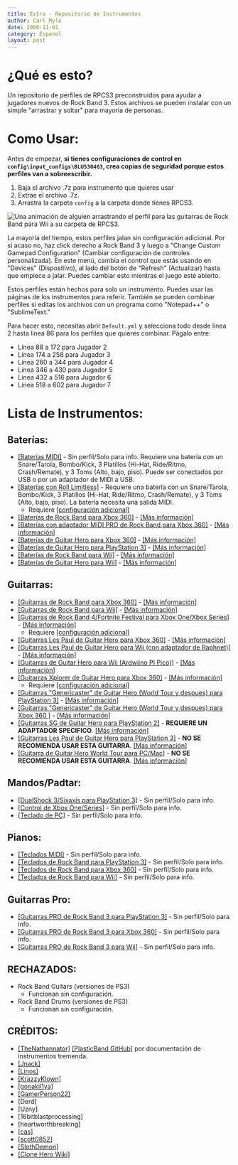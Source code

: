 ```yaml
---
title: Extra - Repositorio de Instrumentos
author: Carl Mylo
date: 2000-11-01
category: Espanol
layout: post
---
```


# ¿Qué es esto?

Un repositorio de perfiles de RPCS3 preconstruidos para ayudar a jugadores nuevos de Rock Band 3. Estos archivos se pueden instalar con un simple "arrastrar y soltar" para mayoría de personas.

# Como Usar:
Antes de empezar, **si tienes configuraciones de control en `config\input_configs\BLUS30463`, crea copias de seguridad porque estos perfiles van a sobreescribir.**

1. Baja el archivo .7z para instrumento que quieres usar
2. Extrae el archivo .7z.
3. Arrastra la carpeta `config` a la carpeta donde tienes RPCS3.

![Una animación de alguien arrastrando el perfil para las guitarras de Rock Band para Wii a su carpeta de RPCS3.](https://carlmylo.github.io/docu-rpcs3/images/xtra/instrepoinstall.gif "Instalando un perfil del Repo de Instrumentos")

La mayoría del tiempo, estos perfiles jalan sin configuración adicional. Por si acaso no, haz click derecho a Rock Band 3 y luego a "Change Custom Gamepad Configuration" (Cambiar configuración de controles personalizada). En este menú, cambia el control que estás usando en "Devices" (Dispositivo), al lado del botón de "Refresh" (Actualizar) hasta que empiece a jalar. Puedes cambiar esto mientras el juego esté abierto.

Estos perfiles están hechos para solo un instrumento. Puedes usar las páginas de los instrumentos para referir. También se pueden combinar perfiles si editas los archivos con un programa como "Notepad++" o "SublimeText."

Para hacer esto, necesitas abrir `Default.yml` y selecciona todo desde línea 2 hasta línea 86 para los perfiles que quieres combinar.
Págalo entre:
* Línea 88 a 172 para Jugador 2
* Línea 174 a 258 para Jugador 3
* Línea 260 a 344 para Jugador 4
* Línea 346 a 430 para Jugador 5
* Línea 432 a 516 para Jugador 6
* Línea 518 a 602 para Jugador 7

# Lista de Instrumentos:

## Baterías:
* [[Baterías MIDI]](https://rb3pc.milohax.org/instrumentos/misc/mididrums) - Sin perfil/Solo para info. Requiere una batería con un Snare/Tarola, Bombo/Kick, 3 Platillos (Hi-Hat, Ride/Ritmo, Crash/Remate), y 3 Toms (Alto, bajo, piso). Puede ser conectados por USB o por un adaptador de MIDI a USB.
* [[Baterías con Roll Limitless]](https://github.com/hmxmilohax/rb3-pc/raw/main/instrument-repo/Roll%20Limitless%20Drums.7z) - Requiere una batería con un Snare/Tarola, Bombo/Kick, 3 Platillos (Hi-Hat, Ride/Ritmo, Crash/Remate), y 3 Toms (Alto, bajo, piso). La batería necesita una salida MIDI.
	* Requiere [[configuración adicional]](https://rb3pc.milohax.org/instrumentos/misc/rolllimitless)
* [[Baterías de Rock Band para Xbox 360]](https://github.com/hmxmilohax/rb3-pc/raw/main/instrument-repo/Xbox%20360%20Rock%20Band%20Drums.7z) - [[Más información]](https://rb3pc.milohax.org/instrumentos/xbox/rbdrms)
* [[Baterías con adaptador MIDI PRO de Rock Band para Xbox 360]](https://github.com/hmxmilohax/rb3-pc/raw/main/instrument-repo/Xbox%20360%20MIDI%20Pro%20Adapter%20Drums.7z) - [[Más información]](https://rb3pc.milohax.org/instrumentos/xbox/mpa)
* [[Baterías de Guitar Hero para Xbox 360]](https://github.com/hmxmilohax/rb3-pc/raw/main/instrument-repo/Xbox%20360%20Guitar%20Hero%20Drums.7z) - [[Más información]](https://rb3pc.milohax.org/instrumentos/xbox/ghdrms)
* [[Baterías de Guitar Hero para PlayStation 3]](https://github.com/hmxmilohax/rb3-pc/raw/main/instrument-repo/PS3%20Guitar%20Hero%20Drums.7z) - [[Más información]](https://rb3pc.milohax.org/instrumentos/ps3/ghdrms)
* [[Baterías de Rock Band para Wii]](https://github.com/hmxmilohax/rb3-pc/raw/main/instrument-repo/Wii%20Rock%20Band%20Drums.7z) - [[Más información]](https://rb3pc.milohax.org/instrumentos/wii/rbdrms)
* [[Baterías de Guitar Hero para Wii]](https://github.com/hmxmilohax/rb3-pc/raw/main/instrument-repo/Wii%20Guitar%20Hero%20Drums.7z) - [[Más información]](https://rb3pc.milohax.org/instrumentos/wii/ghdrms)

## Guitarras:
* [[Guitarras de Rock Band para Xbox 360]](https://github.com/hmxmilohax/rb3-pc/raw/main/instrument-repo/Xbox%20360%20Rock%20Band%20Guitar.7z) - [[Más información]](https://rb3pc.milohax.org/instrumentos/xbox/rbgtrs)
* [[Guitarras de Rock Band para Wii]](https://github.com/hmxmilohax/rb3-pc/raw/main/instrument-repo/Wii%20Rock%20Band%20Guitars.7z) - [[Más información]](https://rb3pc.milohax.org/instrumentos/wii/rbgtrs)
* [[Guitarras de Rock Band 4/Fortnite Festival para Xbox One/Xbox Series]](https://github.com/hmxmilohax/rb3-pc/raw/main/instrument-repo/Xbox%20One%20Rock%20Band%20Guitar.7z) - [[Más información]](https://rb3pc.milohax.org/instrumentos/xbox/rb4gtrs)
	* Requiere [[configuración adicional]](https://rb3pc.milohax.org/instrumentos/xbox/rb4gtrs)
* [[Guitarras Les Paul de Guitar Hero para Xbox 360]](https://github.com/hmxmilohax/rb3-pc/blob/main/instrument-repo/Xbox%20360%20Guitar%20Hero%20Les%20Paul.7z) - [[Más información]](https://rb3pc.milohax.org/instrumentos/xbox/ghlp)
* [[Guitarras Les Paul de Guitar Hero para Wii (con adaptador de Raphnet)]](https://github.com/hmxmilohax/rb3-pc/raw/main/instrument-repo/Wii%20Guitar%20Hero%20Les%20Paul%20%5BRaphnet%5D.7z) - [[Más información]](https://rb3pc.milohax.org/instrumentos/wii/raphlp)
* [[Guitarras de Guitar Hero para Wii (Ardwiino PI Pico)]](https://github.com/hmxmilohax/rb3-pc/raw/main/instrument-repo/Wii%20Guitar%20Hero%20Les%20Paul%20%5BPi%20Pico%5D.7z) - [[Más información]](https://rb3pc.milohax.org/instrumentos/misc/picolp)
* [[Guitarras Xplorer de Guitar Hero para Xbox 360]](https://github.com/hmxmilohax/rb3-pc/raw/main/instrument-repo/Xbox%20360%20Guitar%20Hero%20Xplorer.7z) - [[Más información]](https://rb3pc.milohax.org/instrumentos/xbox/xplorer)
	* Requiere [[configuración adicional]](https://rb3pc.milohax.org/instrumentos/xbox/xplorer)
* [[Guitarras "Genericaster" de Guitar Hero (World Tour y despues) para PlayStation 3]](https://github.com/hmxmilohax/rb3-pc/raw/main/instrument-repo/PS3%20Guitar%20Hero%20Genericaster.7z) - [[Más información]](https://rb3pc.milohax.org/instrumentos/ps3/ghwttar)
* [[Guitarras "Genericaster" de Guitar Hero (World Tour y despues) para Xbox 360 ]](https://github.com/hmxmilohax/rb3-pc/raw/main/instrument-repo/Xbox%20360%20Guitar%20Hero%20Genericaster%20Guitar.7z) - [[Más información]](https://rb3pc.milohax.org/instrumentos/xbox/ghwttar)
* [[Guitarras SG de Guitar Hero para PlayStation 2]](https://github.com/hmxmilohax/rb3-pc/raw/main/instrument-repo/PS2%20Guitar%20Hero%20SG%20Guitar.7z) - **REQUIERE UN ADAPTADOR SPECIFICO**. [[Más información]](https://rb3pc.milohax.org/instrumentos/misc/ps2sg)
* [[Guitarras Les Paul de Guitar Hero para PlayStation 3]](https://github.com/hmxmilohax/rb3-pc/raw/main/instrument-repo/PS3%20Guitar%20Hero%20Les%20Paul%20Guitar.7z) - **NO SE RECOMIENDA USAR ESTA GUITARRA**. [[Más información]](https://rb3pc.milohax.org/instrumentos/ps3/ghlp)
* [[Guitarra de Guitar Hero World Tour para PC/Mac]](https://github.com/hmxmilohax/rb3-pc/raw/main/instrument-repo/PC-Mac%20Guitar%20Hero%20World%20Tour%20Genericaster.7z) - **NO SE RECOMIENDA USAR ESTA GUITARRA**. [[Más información]](https://rb3pc.milohax.org/instrumentos/misc/pcghwt)

## Mandos/Padtar:
* [[DualShock 3/Sixaxis para PlayStation 3]](https://rb3pc.milohax.org/instrumentos/ps3/ds3) - Sin perfil/Solo para info.
* [[Control de Xbox One/Series]](https://rb3pc.milohax.org/instrumentos/xbox/xb1pad) - Sin perfil/Solo para info.
* [[Teclado de PC]](https://rb3pc.milohax.org/instrumentos/misc/pckeyboard) - Sin perfil/Solo para info.

## Pianos:
* [[Teclados MIDI]](https://rb3pc.milohax.org/instrumentos/misc/midikeys) - Sin perfil/Solo para info.
* [[Teclados de Rock Band para PlayStation 3]](https://rb3pc.milohax.org/instrumentos/ps3/rbkeys) - Sin perfil/Solo para info.
* [[Teclados de Rock Band para Xbox 360]](https://rb3pc.milohax.org/instrumentos/xbox/rbkeys) - Sin perfil/Solo para info.
* [[Teclados de Rock Band para Wii]](https://rb3pc.milohax.org/instrumentos/wii/rbkeys) - Sin perfil/Solo para info.

## Guitarras Pro:
* [[Guitarras PRO de Rock Band 3 para PlayStation 3]](https://rb3pc.milohax.org/instrumentos/ps3/protar) - Sin perfil/Solo para info.
* [[Guitarras PRO de Rock Band 3 para Xbox 360]](https://rb3pc.milohax.org/instrumentos/xbox/protar) - Sin perfil/Solo para info.
* [[Guitarras PRO de Rock Band 3 para Wii]](https://rb3pc.milohax.org/instrumentos/wii/protar) - Sin perfil/Solo para info.

## RECHAZADOS:

* Rock Band Guitars (versiones de PS3)
	* Funcionan sin configuración.
* Rock Band Drums (versiones de PS3)
	* Funcionan sin configuración.

## CRÉDITOS:

* [[TheNathannator]](https://github.com/TheNathannator) [[PlasticBand GitHub]](https://github.com/TheNathannator/PlasticBand) por documentación de instrumentos tremenda.
* [[Jnack]](https://www.youtube.com/@jnackmclain)
* [[Linos]](https://www.youtube.com/@LinosMelendi)
* [[KrazzyKlown]](https://www.youtube.com/@KrazzyKlown)
* [[gonakil1ya]](https://linktr.ee/Gonakil1ya)
* [[GamerPerson22]](https://www.youtube.com/channel/UCC5SlXPlnlGwBG7w6mvfx8g)
* [Derd]
* [Uzny]
* [16bitblastprocessing]
* [heartworthbreaking]
* [[cas]](https://www.youtube.com/channel/UCw2JKh7_Zt65kjENqjnvm_g)
* [[scott0852]](https://twitter.com/scott0852)
* [[SlothDemon]](https://www.youtube.com/@SlothDemon1991)
* [[Clone Hero Wiki]](https://wiki.clonehero.net/)
